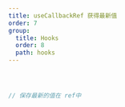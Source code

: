 ```yaml
---
title: useCallbackRef 获得最新值
order: 7
group:
  title: Hooks
  order: 8
  path: hooks
---
```



```jsx



// 保存最新的值在 ref中



```
